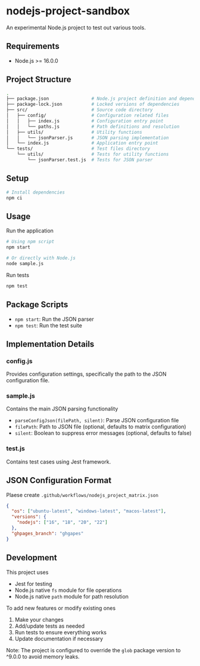 # nodejs-project-sandbox

An experimental Node.js project to test out various tools.

## Requirements

- Node.js >= 16.0.0

## Project Structure

```bash
.
├── package.json                # Node.js project definition and dependencies
├── package-lock.json           # Locked versions of dependencies
├── src/                        # Source code directory
│   ├── config/                 # Configuration related files
│   │   ├── index.js            # Configuration entry point
│   │   └── paths.js            # Path definitions and resolution
│   ├── utils/                  # Utility functions
│   │   └── jsonParser.js       # JSON parsing implementation
│   └── index.js                # Application entry point
└── tests/                      # Test files directory
    └── utils/                  # Tests for utility functions
        └── jsonParser.test.js  # Tests for JSON parser
```

## Setup

```bash
# Install dependencies
npm ci
```

## Usage

Run the application

```bash
# Using npm script
npm start

# Or directly with Node.js
node sample.js
```

Run tests

```bash
npm test
```

## Package Scripts

- `npm start`: Run the JSON parser
- `npm test`: Run the test suite

## Implementation Details

### config.js

Provides configuration settings, specifically the path to the JSON configuration file.

### sample.js

Contains the main JSON parsing functionality

- `parseConfigJson(filePath, silent)`: Parse JSON configuration file
- `filePath`: Path to JSON file (optional, defaults to matrix configuration)
- `silent`: Boolean to suppress error messages (optional, defaults to false)

### test.js

Contains test cases using Jest framework.

## JSON Configuration Format

Plaese create `.github/workflows/nodejs_project_matrix.json`

```json
{
  "os": ["ubuntu-latest", "windows-latest", "macos-latest"],
  "versions": {
    "nodejs": ["16", "18", "20", "22"]
  },
  "ghpages_branch": "ghgapes"
}
```

## Development

This project uses

- Jest for testing
- Node.js native `fs` module for file operations
- Node.js native `path` module for path resolution

To add new features or modify existing ones

1. Make your changes
2. Add/update tests as needed
3. Run tests to ensure everything works
4. Update documentation if necessary

Note: The project is configured to override the `glob` package version to ^9.0.0 to avoid memory leaks.
